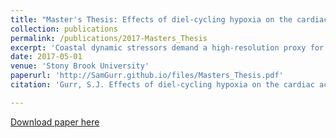 ```yaml
---
title: "Master's Thesis: Effects of diel-cycling hypoxia on the cardiac activity and growth of Argopecten irradians"
collection: publications
permalink: /publications/2017-Masters_Thesis
excerpt: 'Coastal dynamic stressors demand a high-resolution proxy for performance. Here my thesis summarizes research from 2015-2017 on the cardiac activity and growth of adult Bay scallops under in-situ hypoxia and laboratory challenges (accompanied with metabolic rates and condition indices). I propose a model for the aerobic and anaerobic implications of cardiac response under diel-cycling hypoxia.'
date: 2017-05-01
venue: 'Stony Brook University'
paperurl: 'http://SamGurr.github.io/files/Masters_Thesis.pdf'
citation: 'Gurr, S.J. Effects of diel-cycling hypoxia on the cardiac activity and growth of Argopecten irradians. State University of New York at Stony Brook, ProQuest Dissertations Publishing, 2017. 10615476.'

---
```


[Download paper here](http://SamGurr.github.io/files/Masters_Thesis.pdf)
